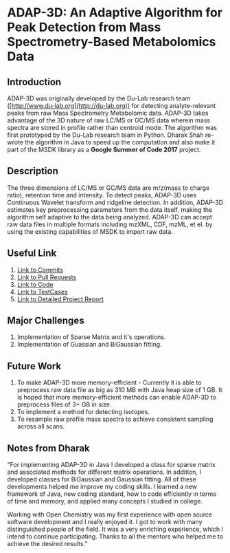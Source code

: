 # ADAP-3D: An Adaptive Algorithm for Peak Detection from Mass Spectrometry-Based Metabolomics Data

## Introduction

ADAP-3D was originally developed by the Du-Lab research team ([http://www.du-lab.org](http://du-lab.org)) for detecting analyte-relevant peaks from raw Mass Spectrometry Metabolomic data. ADAP-3D takes advantage of the 3D nature of raw LC/MS or GC/MS data wherein mass spectra are stored in profile rather than centroid mode. The algorithm was first prototyped by the Du-Lab research team in Python. Dharak Shah re-wrote the algorithm in Java to speed up the computation and also make it part of the MSDK library as a **Google Summer of Code 2017** project.

## Description

The three dimensions of LC/MS or GC/MS data are m/z(mass to charge ratio), retention time and intensity. To detect peaks, ADAP-3D uses Continuous Wavelet transform and ridgeline detection. In addition, ADAP-3D estimates key preprocessing parameters from the data itself, making the algorithm self adaptive to the data being analyzed. ADAP-3D can accept raw data files in multiple formats including mzXML, CDF, mzML, et el. by using the existing capabilities of MSDK to import raw data.

## Useful Link

1. [Link to Commits](https://github.com/msdk/msdk/commits?author=dharak029)
2. [Link to Pull Requests](https://github.com/msdk/msdk/pulls?q=is%3Apr+is%3Aclosed+no%3Aassignee+author%3Adharak029)
3. [Link to Code](https://github.com/msdk/msdk/tree/master/msdk-featdet/msdk-featdet-ADAP-3D/src/main/java/io/github/msdk/featdet/ADAP3D)
4. [Link to TestCases](https://github.com/msdk/msdk/tree/master/msdk-featdet/msdk-featdet-ADAP-3D/src/test/java/io/github/msdk/featdet/ADAP3D)
5. [Link to Detailed Project Report](https://github.com/du-lab/msdk/blob/master/msdk-featdet/msdk-featdet-ADAP-3D/ADAP3D%20Project%20Report.docx)

## Major Challenges

1. Implementation of Sparse Matrix and it's operations.
2. Implementation of Guassian and BiGaussian fitting.

## Future Work

1. To make ADAP-3D more memory-efficient - Currently it is able to preprocess raw data file as big as 310 MB with Java heap size of 1 GB. It is hoped that more memory-efficient methods can enable ADAP-3D to preprocess files of 3+ GB in size.
2. To implement a method for detecting isotopes.
3. To resample raw profile mass spectra to achieve consistent sampling across all scans.

## Notes from Dharak

"For implementing ADAP-3D in Java I developed a class for sparse matrix and associated methods for different matrix operations. In addition, I developed classes for BiGaussian and Gaussian fitting. All of these developments helped me improve my coding skills. I learned a new framework of Java, new coding standard, how to code efficiently in terms of time and memory, and applied many concepts I studied in college. 

Working with Open Chemistry was my first experience with open source software development and I really enjoyed it. I got to work with many distinguished people of the field. It was a very enriching experience, which I intend to continue participating. Thanks to all the mentors who helped me to achieve the desired results."
